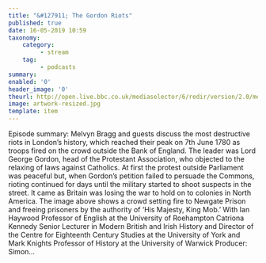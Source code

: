 ```yaml
---
title: "&#127911; The Gordon Riots"
published: true
date: 16-05-2019 10:59
taxonomy:
    category:
         - stream
    tag:
         - podcasts
summary:
enabled: '0'
header_image: '0'
theurl: http://open.live.bbc.co.uk/mediaselector/6/redir/version/2.0/mediaset/audio-nondrm-download/proto/http/vpid/p0782rcf.mp3
image: artwork-resized.jpg
template: item
---
```

 
Episode summary: Melvyn Bragg and guests discuss the most destructive riots in London’s history, which reached their peak on 7th June 1780 as troops fired on the crowd outside the Bank of England. The leader was Lord George Gordon, head of the Protestant Association, who objected to the relaxing of laws against Catholics. At first the protest outside Parliament was peaceful but, when Gordon’s petition failed to persuade the Commons, rioting continued for days until the military started to shoot suspects in the street. It came as Britain was losing the war to hold on to colonies in North America. The image above shows a crowd setting fire to Newgate Prison and freeing prisoners by the authority of ‘His Majesty, King Mob.’ With Ian Haywood Professor of English at the University of Roehampton Catriona Kennedy Senior Lecturer in Modern British and Irish History and Director of the Centre for Eighteenth Century Studies at the University of York and Mark Knights Professor of History at the University of Warwick Producer: Simon…
